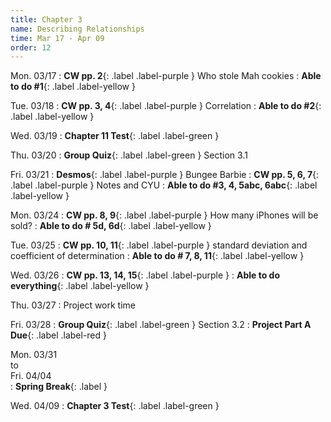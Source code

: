 ```yaml
---
title: Chapter 3
name: Describing Relationships
time: Mar 17 - Apr 09
order: 12
---
```


<!-- : **Standard 2.1**{: .label .label-yellow }
: **CW pp. 3, 4**{: .label .label-purple }
: **Group Quiz**{: .label .label-green } Section 2.1
: **Test Retake**{: .label .label-red} Chapter 4 Retake
: **No School**{: .label } Staff PD Day
: Practice
: **Chapter 2 Test**{: .label .label-green }
: **Chapter 2 Retake on Wed, 10/18**{: .label .label-red } -->

Mon. 03/17
: **CW pp. 2**{: .label .label-purple } Who stole Mah cookies
: **Able to do #1**{: .label .label-yellow }

Tue. 03/18
: **CW pp. 3, 4**{: .label .label-purple } Correlation
: **Able to do #2**{: .label .label-yellow }

Wed. 03/19
: **Chapter 11 Test**{: .label .label-green }

Thu. 03/20
: **Group Quiz**{: .label .label-green } Section 3.1

Fri. 03/21
: **Desmos**{: .label .label-purple } Bungee Barbie
: **CW pp. 5, 6, 7**{: .label .label-purple } Notes and CYU
: **Able to do #3, 4, 5abc, 6abc**{: .label .label-yellow }

Mon. 03/24
: **CW pp. 8, 9**{: .label .label-purple } How many iPhones will be sold?
: **Able to do # 5d, 6d**{: .label .label-yellow }

Tue. 03/25
: **CW pp. 10, 11**{: .label .label-purple } standard deviation and coefficient of determination
: **Able to do # 7, 8, 11**{: .label .label-yellow }

Wed. 03/26
: **CW pp. 13, 14, 15**{: .label .label-purple }
: **Able to do everything**{: .label .label-yellow }

Thu. 03/27
: Project work time

Fri. 03/28
: **Group Quiz**{: .label .label-green } Section 3.2
: **Project Part A Due**{: .label .label-red }

Mon. 03/31<br>to<br>Fri. 04/04	
: **Spring Break**{: .label }

Wed. 04/09
: **Chapter 3 Test**{: .label .label-green }



